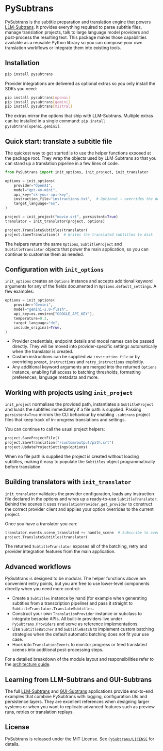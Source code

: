 # PySubtrans

PySubtrans is the subtitle preparation and translation engine that powers [LLM-Subtrans](https://github.com/machinewrapped/llm-subtrans). It provides everything required to parse subtitle files, manage translation projects, talk to large language model providers and post-process the resulting text. This package makes those capabilities available as a reusable Python library so you can compose your own translation workflows or integrate them into existing tools.

## Installation

```bash
pip install pysubtrans
```

Provider integrations are delivered as optional extras so you only install the SDKs you need:

```bash
pip install pysubtrans[openai]
pip install pysubtrans[gemini]
pip install pysubtrans[mistral]
```

The extras mirror the options that ship with LLM-Subtrans. Multiple extras can be installed in a single command: `pip install pysubtrans[openai,gemini]`.

## Quick start: translate a subtitle file

The quickest way to get started is to use the helper functions exposed at the package root. They wrap the objects used by LLM-Subtrans so that you can stand up a translation pipeline in a few lines of code.

```python
from PySubtrans import init_options, init_project, init_translator

options = init_options(
    provider="OpenAI",
    model="gpt-4o-mini",
    api_key="sk-your-api-key",
    instruction_file="instructions.txt",  # Optional – overrides the default prompt/instructions
    target_language="es",
)

project = init_project("movie.srt", persistent=True)
translator = init_translator(project, options)

project.TranslateSubtitles(translator)
project.SaveTranslation()  # Writes the translated subtitles to disk
```

The helpers return the same `Options`, `SubtitleProject` and `SubtitleTranslator` objects that power the main application, so you can continue to customise them as needed.

## Configuration with `init_options`

`init_options` creates an `Options` instance and accepts additional keyword arguments for any of the fields documented in `Options.default_settings`. A few examples:

```python
options = init_options(
    provider="Gemini",
    model="gemini-2.0-flash",
    api_key=os.environ["GOOGLE_API_KEY"],
    temperature=0.3,
    target_language="de",
    include_original=True,
)
```

* Provider credentials, endpoint details and model names can be passed directly. They will be moved into provider-specific settings automatically when the translator is created.
* Custom instructions can be supplied via `instruction_file` or by overriding `prompt`, `instructions` and `retry_instructions` explicitly.
* Any additional keyword arguments are merged into the returned `Options` instance, enabling full access to batching thresholds, formatting preferences, language metadata and more.

## Working with projects using `init_project`

`init_project` normalises the provided path, instantiates a `SubtitleProject` and loads the subtitles immediately if a file path is supplied. Passing `persistent=True` mirrors the CLI behaviour by enabling `.subtrans` project files that keep track of in-progress translations and settings.

You can continue to call the usual project helpers:

```python
project.SaveProjectFile()
project.SaveTranslation("/custom/output/path.srt")
project.UpdateProjectSettings(options)
```

When no file path is supplied the project is created without loading subtitles, making it easy to populate the `Subtitles` object programmatically before translation.

## Building translators with `init_translator`

`init_translator` validates the provider configuration, loads any instruction file declared in the options and wires up a ready-to-use `SubtitleTranslator`. Behind the scenes it uses `TranslationProvider.get_provider` to construct the correct provider client and applies your option overrides to the current project.

Once you have a translator you can:

```python
translator.events.scene_translated += handle_scene  # Subscribe to events
project.TranslateSubtitles(translator)
```

The returned `SubtitleTranslator` exposes all of the batching, retry and provider integration features from the main application.

## Advanced workflows

PySubtrans is designed to be modular. The helper functions above are convenient entry points, but you are free to use lower-level components directly when you need more control:

* Create a `Subtitles` instance by hand (for example when generating subtitles from a transcription pipeline) and pass it straight to `SubtitleTranslator.TranslateSubtitles`.
* Construct your own `TranslationProvider` instance or subclass to integrate bespoke APIs. All built-in providers live under `PySubtrans.Providers` and serve as reference implementations.
* Use `SubtitleBatcher` and `SubtitleBatch` to implement custom batching strategies when the default automatic batching does not fit your use case.
* Hook into `TranslationEvents` to monitor progress or feed translated scenes into additional post-processing steps.

For a detailed breakdown of the module layout and responsibilities refer to the [architecture guide](https://github.com/machinewrapped/llm-subtrans/blob/main/docs/architecture.md).

## Learning from LLM-Subtrans and GUI-Subtrans

The full [LLM-Subtrans](https://github.com/machinewrapped/llm-subtrans) and [GUI-Subtrans](https://github.com/machinewrapped/llm-subtrans/tree/main/GuiSubtrans) applications provide end-to-end examples that combine PySubtrans with logging, configuration UIs and persistence layers. They are excellent references when designing larger systems or when you want to replicate advanced features such as preview runs, retries or translation replays.

## License

PySubtrans is released under the MIT License. See [`PySubtrans/LICENSE`](LICENSE) for details.
